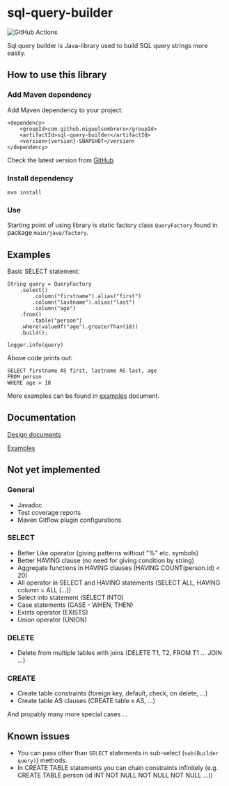 # sql-query-builder

![GitHub Actions](https://github.com/MiguelSombrero/sql-query-builder/workflows/Java%20CI%20with%20Maven/badge.svg)

Sql query builder is Java-library used to build SQL query strings more easily.

## How to use this library

### Add Maven dependency

Add Maven dependency to your project:

    <dependency>
        <groupId>com.github.miguelsombrero</groupId>
        <artifactId>sql-query-builder</artifactId>
        <version>{version}-SNAPSHOT</version>
    </dependency>

Check the latest version from [GitHub](https://github.com/MiguelSombrero/sql-query-builder) 

### Install dependency 

    mvn install

### Use

Starting point of using library is static factory class `QueryFactory` found in package `main/java/factory`.

## Examples

Basic SELECT statement:

    String query = QueryFactory
        .select()
            .column("firstname").alias("first")
            .column("lastname").alias("last")
            .column("age")
        .from()
            .table("person")
        .where(valueOf("age").greaterThan(18))
        .build();

    logger.info(query)

Above code prints out:

    SELECT firstname AS first, lastname AS last, age
    FROM person
    WHERE age > 18

More examples can be found in [examples](https://github.com/MiguelSombrero/sql-query-builder/tree/develop/docs/examples.md) document.

## Documentation

[Design documents](https://github.com/MiguelSombrero/sql-query-builder/tree/develop/docs/design.md)

[Examples](https://github.com/MiguelSombrero/sql-query-builder/tree/develop/docs/examples.md)

## Not yet implemented

### General 
- Javadoc
- Test coverage reports
- Maven Gitflow plugin configurations

### SELECT
- Better Like operator (giving patterns without "%" etc. symbols)
- Better HAVING clause (no need for giving condition by string)
- Aggregate functions in HAVING clauses (HAVING COUNT(person.id) < 20)
- All operator in SELECT and HAVING statements (SELECT ALL, HAVING column = ALL (...))
- Select into statement (SELECT INTO)
- Case statements (CASE - WHEN, THEN)
- Exists operator (EXISTS)
- Union operator (UNION)

### DELETE
- Delete from multiple tables with joins (DELETE T1, T2, FROM T1 ... JOIN ...)

### CREATE
- Create table constraints (foreign key, default, check, on delete, ...)
- Create table AS clauses (CREATE table x AS, ...)

And propably many more special cases ...

## Known issues

- You can pass other than `SELECT` statements in sub-select (`sub(Builder query)`) methods.
- In CREATE TABLE statements you can chain constraints infinitely (e.g. CREATE TABLE person (id INT NOT NULL NOT NULL NOT NULL ...))

